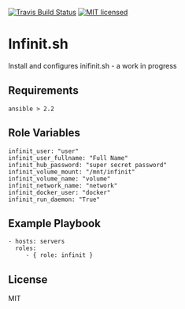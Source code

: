 [![Travis Build Status](https://travis-ci.org/kalw/ansible-infinit.sh.svg?branch=master)](https://travis-ci.org/kalw/ansible-infinit.sh)
[![MIT licensed](https://img.shields.io/badge/license-MIT-blue.svg)](./LICENSE)


Infinit.sh
=========

Install and configures inifinit.sh - a work in progress

Requirements
------------

`ansible > 2.2`

Role Variables
--------------

```
infinit_user: "user"
infinit_user_fullname: "Full Name"
infinit_hub_password: "super secret password"
infinit_volume_mount: "/mnt/infinit"
infinit_volume_name: "volume"
infinit_network_name: "network"
infinit_docker_user: "docker"
infinit_run_daemon: "True"
```

Example Playbook
----------------

    - hosts: servers
      roles:
         - { role: infinit }

License
-------

MIT
